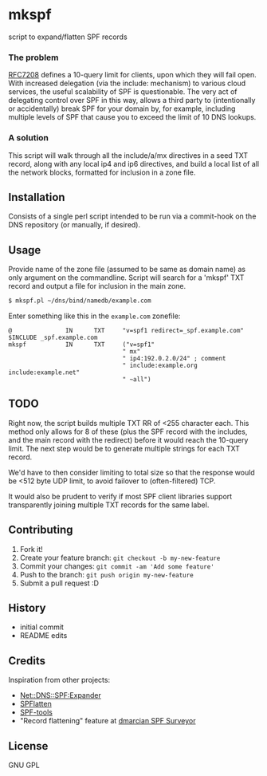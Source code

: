 # mkspf

script to expand/flatten SPF records


### The problem

[RFC7208](https://tools.ietf.org/html/rfc7208#section-4.6.4)
defines a 10-query limit for clients, upon which they will fail open.
With increased delegation (via the include: mechanism) to various cloud
services, the useful scalability of SPF is questionable.  The very act
of delegating control over SPF in this way, allows a third party to
(intentionally or accidentally) break SPF for your domain by, for example,
including multiple levels of SPF that cause you to exceed the limit of
10 DNS lookups.

### A solution

This script will walk through all the include/a/mx directives in a seed
TXT record, along with any local ip4 and ip6 directives, and build a local
list of all the network blocks, formatted for inclusion in a zone file.

## Installation

Consists of a single perl script intended to be run via a commit-hook on
the DNS repository (or manually, if desired).

## Usage

Provide name of the zone file (assumed to be same as domain name) as only
argument on the commandline.  Script will search for a 'mkspf' TXT record
and output a file for inclusion in the main zone.

```bash
$ mkspf.pl ~/dns/bind/namedb/example.com
```

Enter something like this in the `example.com` zonefile:
```
@               IN      TXT     "v=spf1 redirect=_spf.example.com"
$INCLUDE _spf.example.com
mkspf           IN      TXT     ("v=spf1"
                                " mx"
                                " ip4:192.0.2.0/24" ; comment
                                " include:example.org include:example.net"
                                " ~all")
```

## TODO

Right now, the script builds multiple TXT RR of <255 character each.
This method only allows for 8 of these (plus the SPF record with the
includes, and the main record with the redirect) before it would reach
the 10-query limit.  The next step would be to generate multiple strings
for each TXT record.

We'd have to then consider limiting to total size so that the response
would be <512 byte UDP limit, to avoid failover to (often-filtered) TCP.

It would also be prudent to verify if most SPF client libraries support
transparently joining multiple TXT records for the same label.

## Contributing

1. Fork it!
2. Create your feature branch: `git checkout -b my-new-feature`
3. Commit your changes: `git commit -am 'Add some feature'`
4. Push to the branch: `git push origin my-new-feature`
5. Submit a pull request :D

## History

- initial commit
- README edits

## Credits

Inspiration from other projects:

- [Net::DNS::SPF:Expander](http://search.cpan.org/~amiri/Net-DNS-SPF-Expander/lib/Net/DNS/SPF/Expander.pm)
- [SPFlatten](https://github.com/0x9090/SPFlatten)
- [SPF-tools](https://github.com/jsarenik/spf-tools)
- "Record flattening" feature at [dmarcian SPF Surveyor](https://dmarcian.com/spf-survey/)

## License

GNU GPL
